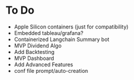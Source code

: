 # To Do
- Apple Silicon containers (just for compatibility)
- Embedded tableau/grafana?
- Containerized Langchain Summary bot
- MVP Dividend Algo
- Add Backtesting
- MVP Dashboard
- Add Advanced Features
- conf file prompt/auto-creation
